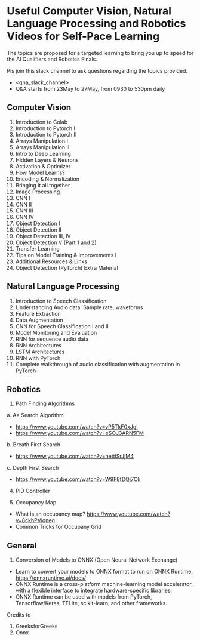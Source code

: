 # Useful Computer Vision, Natural Language Processing and Robotics Videos for Self-Pace Learning
The topics are proposed for a targeted learning to bring you up to speed for the AI Qualifiers and Robotics Finals. 

Pls join this slack channel to ask questions regarding the topics provided. 
- <qna_slack_channel>
- Q&A starts from 23May to 27May, from 0930 to 530pm daily

## Computer Vision

1. Introduction to Colab		
2. Introduction to Pytorch I		
3. Introduction to Pytorch II		
4. Arrays Manipulation I		
5. Arrays Manipulation II		
6. Intro to Deep Learning		
7. Hidden Layers & Neurons		
8. Activation & Optimizer		
9. How Model Learns?		
10. Encoding & Normalization		
11. Bringing it all together		
12. Image Processing		
13. CNN I		
14. CNN II		
15. CNN III		
16. CNN IV		
17. Object Detection I		
18. Object Detection II		
19. Object Detection III, IV 
20. Object Detection V (Part 1 and 2)
21. Transfer Learning	
22. Tips on Model Training & Improvements I		
23. Additional Resources & Links	
24. Object Detection (PyTorch) Extra Material

## Natural Language Processing

1. Introduction to Speech Classification
2. Understanding Audio data: Sample rate, waveforms
3. Feature Extraction
4. Data Augmentation
5. CNN for Speech Classification I and II
6. Model Monitoring and Evaluation
7. RNN for sequence audio data
8. RNN Architectures
9. LSTM Architectures
10. RNN with PyTorch
11. Complete walkthrough of audio classification with augmentation in PyTorch

## Robotics

1. Path Finding Algorithms

a. A* Search Algorithm 
- https://www.youtube.com/watch?v=vP5TkF0xJgI
- https://www.youtube.com/watch?v=eSOJ3ARN5FM

b. Breath First Search
- https://www.youtube.com/watch?v=hettiSrJjM4

c. Depth First Search
- https://www.youtube.com/watch?v=W9F8fDQj7Ok

4. PID Controller


5. Occupancy Map
- What is an occupancy map? https://www.youtube.com/watch?v=8ckhPViqneg
- Common Tricks for Occupany Grid

## General 

1. Conversion of Models to ONNX (Open Neural Network Exchange)
- Learn to convert your models to ONNX format to run on ONNX Runtime. https://onnxruntime.ai/docs/
- ONNX Runtime is a cross-platform machine-learning model accelerator, with a flexible interface to integrate hardware-specific libraries. 
- ONNX Runtime can be used with models from PyTorch, Tensorflow/Keras, TFLite, scikit-learn, and other frameworks.


Credits to 
1. GreeksforGreeks
2. Onnx
